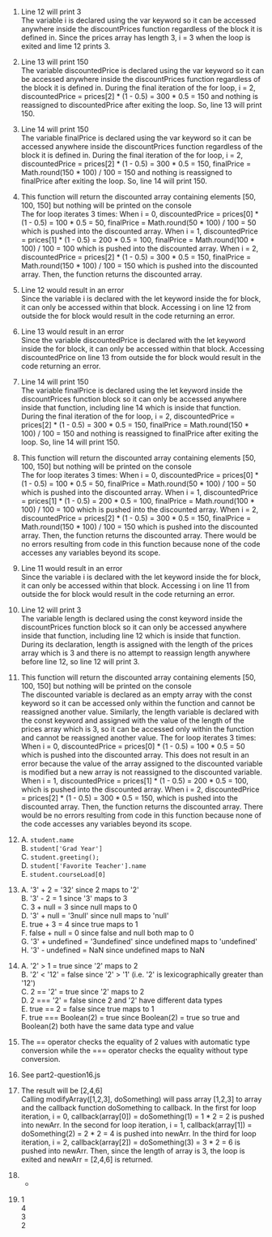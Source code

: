 1. Line 12 will print 3 <br> The variable i is declared using the var keyword so it can be accessed anywhere inside the discountPrices function regardless of the block it is defined in. Since the prices array has length 3, i = 3 when the loop is exited and lime 12 prints 3.
   
2. Line 13 will print 150 <br> The variable discountedPrice is declared using the var keyword so it can be accessed anywhere inside the discountPrices function regardless of the block it is defined in. During the final iteration of the for loop,   i = 2, discountedPrice = prices[2] * (1 - 0.5) = 300 * 0.5 = 150   and nothing is reassigned to discountedPrice after exiting the loop. So, line 13 will print 150.
   
3. Line 14 will print 150 <br> The variable finalPrice is declared using the var keyword so it can be accessed anywhere inside the discountPrices function regardless of the block it is defined in. During the final iteration of the for loop,   i = 2, discountedPrice = prices[2] * (1 - 0.5) = 300 * 0.5 = 150, finalPrice = Math.round(150 * 100) / 100 = 150   and nothing is reassigned to finalPrice after exiting the loop. So, line 14 will print 150.
   
4. This function will return the discounted array containing elements [50, 100, 150] but nothing will be printed on the console <br> The for loop iterates 3 times:   When i = 0, discountedPrice = prices[0] * (1 - 0.5) = 100 * 0.5 = 50,   finalPrice = Math.round(50 * 100) / 100 = 50   which is pushed into the discounted array.   When i = 1, discountedPrice = prices[1] * (1 - 0.5) = 200 * 0.5 = 100,   finalPrice = Math.round(100 * 100) / 100 = 100   which is pushed into the discounted array.   When i = 2, discountedPrice = prices[2] * (1 - 0.5) = 300 * 0.5 = 150,   finalPrice = Math.round(150 * 100) / 100 = 150   which is pushed into the discounted array.   Then, the function returns the discounted array.
   
5. Line 12 would result in an error <br> Since the variable i is declared with the let keyword inside the for block, it can only be accessed within that block. Accessing i on line 12 from outside the for block would result in the code returning an error.
   
6. Line 13 would result in an error <br> Since the variable discountedPrice is declared with the let keyword inside the for block, it can only be accessed within that block. Accessing discountedPrice on line 13 from outside the for block would result in the code returning an error.
   
7. Line 14 will print 150 <br> The variable finalPrice is declared using the let keyword inside the discountPrices function block so it can only be accessed anywhere inside that function, including line 14 which is inside that function. During the final iteration of the for loop,   i = 2, discountedPrice = prices[2] * (1 - 0.5) = 300 * 0.5 = 150, finalPrice = Math.round(150 * 100) / 100 = 150   and nothing is reassigned to finalPrice after exiting the loop. So, line 14 will print 150.
   
8. This function will return the discounted array containing elements [50, 100, 150] but nothing will be printed on the console <br> The for loop iterates 3 times:   When i = 0, discountedPrice = prices[0] * (1 - 0.5) = 100 * 0.5 = 50,   finalPrice = Math.round(50 * 100) / 100 = 50   which is pushed into the discounted array.   When i = 1, discountedPrice = prices[1] * (1 - 0.5) = 200 * 0.5 = 100,   finalPrice = Math.round(100 * 100) / 100 = 100   which is pushed into the discounted array.   When i = 2, discountedPrice = prices[2] * (1 - 0.5) = 300 * 0.5 = 150,   finalPrice = Math.round(150 * 100) / 100 = 150   which is pushed into the discounted array.   Then, the function returns the discounted array. There would be no errors resulting from code in this function because none of the code accesses any variables beyond its scope.
   
9.  Line 11 would result in an error <br> Since the variable i is declared with the let keyword inside the for block, it can only be accessed within that block. Accessing i on line 11 from outside the for block would result in the code returning an error.
    
10. Line 12 will print 3 <br> The variable length is declared using the const keyword inside the discountPrices function block so it can only be accessed anywhere inside that function, including line 12 which is inside that function. During its declaration, length is assigned with the length of the prices array which is 3 and there is no attempt to reassign length anywhere before line 12, so line 12 will print 3.
    
11. This function will return the discounted array containing elements [50, 100, 150] but nothing will be printed on the console <br> The discounted variable is declared as an empty array with the const keyword so it can be accessed only within the function and cannot be reassigned another value. Similarly, the length variable is declared with the const keyword and assigned with the value of the length of the prices array which is 3, so it can be accessed only within the function and cannot be reassigned another value. The for loop iterates 3 times:   When i = 0, discountedPrice = prices[0] * (1 - 0.5) = 100 * 0.5 = 50   which is pushed into the discounted array. This does not result in an error because the value of the array assigned to the discounted variable is modified but a new array is not reassigned to the discounted variable.   When i = 1, discountedPrice = prices[1] * (1 - 0.5) = 200 * 0.5 = 100,    which is pushed into the discounted array.   When i = 2, discountedPrice = prices[2] * (1 - 0.5) = 300 * 0.5 = 150,   which is pushed into the discounted array.   Then, the function returns the discounted array. There would be no errors resulting from code in this function because none of the code accesses any variables beyond its scope.
    
12. A. `student.name` <br> 
    B. `student['Grad Year']` <br> 
    C. `student.greeting();` <br> 
    D. `student['Favorite Teacher'].name` <br> 
    E. `student.courseLoad[0]` <br> 

13. A. '3' + 2 = '32' since 2 maps to '2' <br> 
    B. '3' - 2 = 1 since '3' maps to 3 <br> 
    C. 3 + null = 3 since null maps to 0 <br> 
    D. '3' + null = '3null' since null maps to 'null' <br> 
    E. true + 3 = 4  since true maps to 1 <br> 
    F. false + null = 0 since false and null both map to 0 <br> 
    G. '3' + undefined = '3undefined' since undefined maps to 'undefined' <br> 
    H. '3' - undefined = NaN since undefined maps to NaN

14. A. '2' > 1 = true since '2' maps to 2 <br> 
    B. '2' < '12' = false since '2' > '1' (i.e. '2' is lexicographically greater than '12') <br> 
    C. 2 == '2' = true since '2' maps to 2 <br> 
    D. 2 === '2' = false since 2 and '2' have different data types <br> 
    E. true == 2 = false since true maps to 1 <br> 
    F. true === Boolean(2) = true since Boolean(2) = true so true and Boolean(2) both have the same data type and value

15. The == operator checks the equality of 2 values with automatic type conversion while the === operator checks the equality without type conversion.
    
16. See part2-question16.js
    
17. The result will be [2,4,6] <br> Calling modifyArray([1,2,3], doSomething) will pass array [1,2,3] to array and the callback function doSomething to callback. In the first for loop iteration, i = 0, callback(array[0]) = doSomething(1) = 1 * 2 = 2 is pushed into newArr. In the second for loop iteration, i = 1, callback(array[1]) = doSomething(2) = 2 * 2 = 4 is pushed into newArr. In the third for loop iteration, i = 2, callback(array[2]) = doSomething(3) = 3 * 2 = 6 is pushed into newArr. Then, since the length of array is 3, the loop is exited and newArr = [2,4,6] is returned.
    
18. -
    
19. 1 <br> 4 <br> 3 <br> 2 <br>